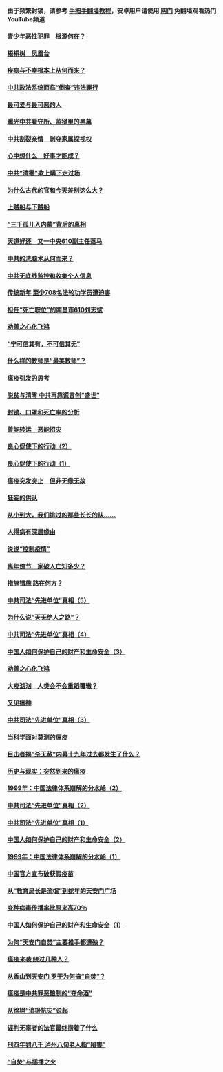 #### 由于频繁封锁，请参考 [手把手翻墙教程](https://github.com/gfw-breaker/guides/wiki/)，安卓用户请使用 [网门](https://github.com/gfw-breaker/nogfw/blob/master/dl.md?t=03281500) 免翻墙观看热门YouTube频道 

#### [青少年恶性犯罪　根源何在？](../pages/19/422449.md?t=03281500) 

#### [梧桐树　凤凰台](../pages/19/422442.md?t=03281500) 

#### [疾病与不幸根本上从何而来？](../pages/19/422438.md?t=03281500) 

#### [中共政法系统面临“倒查”违法罪行](../pages/19/422497.md?t=03281500) 

#### [最可爱与最可恶的人](../pages/19/422448.md?t=03281500) 

#### [曝光中共看守所、监狱里的黑幕](../pages/19/422390.md?t=03281500) 

#### [中共割裂亲情　剥夺家属探视权](../pages/19/422364.md?t=03281500) 

#### [心中想什么　好事才能成？](../pages/19/422318.md?t=03281500) 

#### [中共“清零”欺上瞒下走过场](../pages/19/422306.md?t=03281500) 

#### [为什么古代的官和今天差别这么大？](../pages/19/422228.md?t=03281500) 

#### [上贼船与下贼船](../pages/19/422276.md?t=03281500) 

#### [“三千孤儿入内蒙”背后的真相](../pages/19/422229.md?t=03281500) 

#### [天道好还　又一中央610副主任落马](../pages/19/422155.md?t=03281500) 

#### [中共的洗脑术从何而来？](../pages/19/422154.md?t=03281500) 

#### [中共无底线监控和收集个人信息](../pages/19/422039.md?t=03281500) 

#### [传统新年 至少708名法轮功学员遭迫害](../pages/19/421946.md?t=03281500) 

#### [担任“死亡职位”的南昌市610刘志斌](../pages/19/421957.md?t=03281500) 

#### [劝善之心化飞鸿](../pages/19/421164.md?t=03281500) 

#### [“宁可信其有，不可信其无”](../pages/19/421691.md?t=03281500) 

#### [什么样的教师是“最美教师”？](../pages/19/421755.md?t=03281500) 

#### [瘟疫引发的思考](../pages/19/421594.md?t=03281500) 

#### [脱贫与清零 中共再靠谎言创“盛世”](../pages/19/421590.md?t=03281500) 

#### [封锁、口罩和死亡率的分析](../pages/19/421495.md?t=03281500) 

#### [善能转运　恶能招灾](../pages/19/421334.md?t=03281500) 

#### [良心促使下的行动（2）](../pages/19/421361.md?t=03281500) 

#### [良心促使下的行动（1）](../pages/19/421302.md?t=03281500) 

#### [瘟疫突发突止　但非无缘无故](../pages/19/421281.md?t=03281500) 

#### [狂妄的供认](../pages/19/421199.md?t=03281500) 

#### [从小到大，我们排过的那些长长的队……](../pages/19/421243.md?t=03281500) 

#### [人得病有深层缘由](../pages/19/420864.md?t=03281500) 

#### [说说“控制疫情”](../pages/19/420831.md?t=03281500) 

#### [离年傍节　家破人亡知多少？](../pages/19/420563.md?t=03281500) 

#### [措施错施  路在何方？](../pages/19/420076.md?t=03281500) 

#### [中共司法“先进单位”真相（5）](../pages/19/419453.md?t=03281500) 

#### [为什么说“天无绝人之路”？](../pages/19/419618.md?t=03281500) 

#### [中共司法“先进单位”真相（4）](../pages/19/419452.md?t=03281500) 

#### [中国人如何保护自己的财产和生命安全（3）](../pages/19/419405.md?t=03281500) 

#### [劝善之心化飞鸿](../pages/19/418758.md?t=03281500) 

#### [大疫汹汹　人类会不会重蹈覆辙？](../pages/19/419691.md?t=03281500) 

#### [又见瘟神](../pages/19/419225.md?t=03281500) 

#### [中共司法“先进单位”真相（3）](../pages/19/419451.md?t=03281500) 

#### [当科学面对莫测的瘟疫](../pages/19/419625.md?t=03281500) 

#### [目击者揭“杀无赦”内幕十九年过去都发生了什么？](../pages/19/419617.md?t=03281500) 

#### [历史与现实：突然到来的瘟疫](../pages/19/419619.md?t=03281500) 

#### [1999年：中国法律体系崩解的分水岭（2）](../pages/19/419455.md?t=03281500) 

#### [中共司法“先进单位”真相（2）](../pages/19/419450.md?t=03281500) 

#### [中共司法“先进单位”真相（1）](../pages/19/419449.md?t=03281500) 

#### [中国人如何保护自己的财产和生命安全（2）](../pages/19/419404.md?t=03281500) 

#### [1999年：中国法律体系崩解的分水岭（1）](../pages/19/419454.md?t=03281500) 

#### [中国官方宣布破获假疫苗](../pages/19/419504.md?t=03281500) 

#### [从“教育局长是流氓”到蛇年的天安门广场](../pages/19/419470.md?t=03281500) 

#### [变种病毒传播率比原来高70％](../pages/19/419456.md?t=03281500) 

#### [中国人如何保护自己的财产和生命安全（1）](../pages/19/419403.md?t=03281500) 

#### [为何“天安门自焚”主要推手都遭殃？](../pages/19/419348.md?t=03281500) 

#### [瘟疫来袭 绕过几种人？](../pages/19/419349.md?t=03281500) 

#### [从香山到天安门 罗干为何搞“自焚”？](../pages/19/419270.md?t=03281500) 

#### [瘟疫是中共罪恶酿制的“夺命酒”](../pages/19/419223.md?t=03281500) 

#### [从徐栩“消极抗灾”说起](../pages/19/419224.md?t=03281500) 

#### [诬判无辜者的法官最终捞着了什么](../pages/19/419268.md?t=03281500) 

#### [刑四年罚八千 泸州八旬老人指“陷害”](../pages/19/419232.md?t=03281500) 

#### [“自焚”与插播之火](../pages/19/419226.md?t=03281500) 

